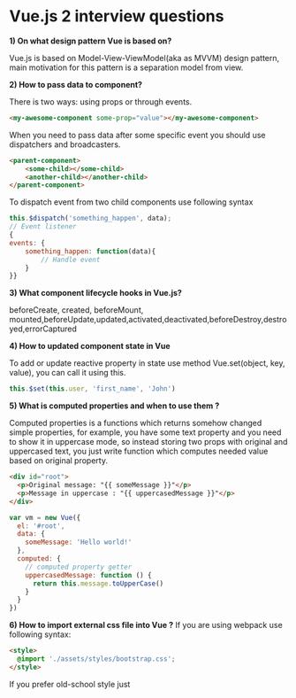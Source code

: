 # Vue.js 2 interview  questions
**1) On what design pattern Vue is based on?**

Vue.js is based on Model-View-ViewModel(aka as MVVM) design pattern, main motivation for this pattern is a separation model from view.

**2) How to pass data to component?**

There is two ways: using props or through events.

```html
<my-awesome-component some-prop="value"></my-awesome-component>
```

When you need to pass data after some specific event you should use dispatchers and broadcasters.

```html
<parent-component>
    <some-child></some-child>
    <another-child></another-child>
</parent-component>
```
To dispatch event from two child components use following syntax
```javascript
this.$dispatch('something_happen', data);
// Event listener
{
events: {
    something_happen: function(data){
        // Handle event
    }
}}
```
**3) What component lifecycle hooks in Vue.js?**

beforeCreate, created, beforeMount, mounted,beforeUpdate,updated,activated,deactivated,beforeDestroy,destroyed,errorCaptured

**4) How to updated component state in Vue**

To  add or update reactive property in state use method Vue.set(object, key, value), you can call it using this.

```javascript
this.$set(this.user, 'first_name', 'John')
```

**5) What is computed properties and when to use them ?**

Computed properties is a functions which returns somehow changed simple properties, for example, you have some text property and you need to show it in uppercase mode, so instead storing two props with original and uppercased text, you just write function which computes needed value based on original property.

```html
<div id="root">
  <p>Original message: "{{ someMessage }}"</p>
  <p>Message in uppercase : "{{ uppercasedMessage }}"</p>
</div>
```
```javascript
var vm = new Vue({
  el: '#root',
  data: {
    someMessage: 'Hello world!'
  },
  computed: {
    // computed property getter
    uppercasedMessage: function () {
      return this.message.toUpperCase()
    }
  }
})
```

**6) How to import external css file into Vue ?**
If you are using webpack use following syntax:
```html
<style>
  @import './assets/styles/bootstrap.css';
</style>
```
If you prefer old-school style just <style> tag.

```html
<link rel="stylesheet" href="https://maxcdn.bootstrapcdn.com/bootstrap/3.3.7/css/bootstrap.min.css">
```
**7) How use jQuery plugin ?**

Generally it's not recommended practise to use jQuery plugin in Vue applications, however if there is no such suitable components & libraries, you can use it.
First of all import jQuery and plugin.
```javascript
import $ from 'jquery'
import TextEditor from 'TextEditor'
```
Then you need initialize plugin in mounted component lifecycle hook.
```javascript
import $ from 'jquery'
import TextEditor from 'TextEditor'
```
export default class MyComponent extends Vue {
 mounted(){
  $(componentId).textEditor({
         rows:20,
         cols:10
     });
 }
}

**8) How register component in Vue.js ?**

To register component globally use following syntax.
```javascript
Vue.component('my-awesome-component', { /* ... some options */ })
```
First argument is name of your new component

To register component locally use *components* during creation new Vue instance.

```javascript
new Vue({
  el: '#app',
  components: {
    'header': Header,
    'footer': Footer
  }
})
```

**9)What is Vuex ?**

Vuex is a state management pattern and library for Vue.js apps. It designed to be main data storage for all app components and guarantee predictability of reactive data changes.

**10)How to conditionally render component?**

Use v-if and v-else directives, component wil be removed from dom if you pass false condition to it. To save element in DOM v-show directive can be used, it changes display css property

```html
<p v-if="true">Visible</p>
<p v-else>Not visible</p>
```
**11)Does Vue.js support data binding? If yes how to use it?**

Yes Vue.js supports data binding, to bind input and state v-model directive should be used.
```html
<input v-model="name" placeholder="What is your name?">
<p>Hello, {{ name }}!</p>
```
**12) How to implement client side routing in Vue?**

Recommended way to make SPA is to use Vue Router, which is official library for routing, but not include in core framework.

**13)How to redirect programmatically in Vue Router?**

To redirect programmatically use router.push(location, onComplete?, onAbort?)
```javascript
function logOut (){
    userService.removeCurrentSession();
    this.$router.push('/login');
}
```
Also it's possible go back to some point in history stack using router.go(n) method

**14) How to protect some route from unauthorized access?**

It's can be done inside component or in global gards.

```javascript
const router = new VueRouter({ ... })

router.beforeEach((to, from, next) => {
  if(to.isProtected() && !haveAccess(user)){
    next(false)
  }
  next()
})
```

# React Native interview  questions
**1) What is React Native? How does it work?**

React Native is a JS framework for creating native mobile apps for iOS and Android. It works through bridging between

# React.js interview  questions
**1) How to force React component to rerender?**

The easiest way to rerender component is to change it's props. Also you can do it using this.setState method. Finally method this.forceUpdate can initiate eleme rerender. It is worth mention that two first ways at first call shouldComponentUpdate() methods, so If you need forced rerender use  forceUpdate method.

**2) Name lifecycle methods of component?**

Every React component pass number of stages of the life cycle, during which such methods being invoked:

* constructor(props): initialization of component
* componentWillMount(): is invoked just before rendering of the component
* render(): method responsible for rendering
* componentDidMount(): method is invoked after rendering of the component
* componentWillUnmount(): is called before the component is removed from the DOM

**3) What methods of component might be invoked after some state changes?**

* shouldComponentUpdate(nextProps, nextState): is called whenever state or props were changed. As parameters gets new props object and state. If this functions returns true component will be re-rendered
* componentWillUpdate(nextProps, nextState): is invoked if shouldComponentUpdate returned true
* componentDidUpdate(prevProps, prevState): is called just after component update

**4) Why is important to use keys for list rendering ?**

Keys help React identify which elements have changed, added or removed. Keys gives list elements stable identity. Also using keys have good affect on performance.

**5) How to handle button click event in React.js ?**

Pass you handle function to onClick prop of the element.

```jsx
<button onClick={deleteUser}>
  Delete user
</button>
```

**6) How to pass a parameter to an event handler or callback? ?**

There is two ways: wrap event handled in arrow functions and pass all needed args or use JS functions method bind. 

```jsx
<button onClick={() => this.deleteUser(id)} />
<button onClick={this.deleteUser.bind(this, id)} />
```

**7) What will happen if you pass function to setState method ?**

Passed function will be called with current state as an argument, this feature is very useful if you want update state consistently.

```javascript
updateBalance(amount) {
  this.setState((prevState) => {
    // Important: read `prevState` instead of `this.state` when updating.
    return {amount: prevState.amount + amount}
  });
}
handleTransaction(){
    this.updateBalance(10);
    this.updateBalance(30);
    this.updateBalance(50);
    // this.state.amount is now zero, but when component re-renders it will be 80 
}
```

**8) What is lifting state up in React?**

Usually, some components need to respond to same events or state changes, so there is some way needed to notify all this component when something changed. The recommended way to do it is lifting state up.
This means that shared state should be lifted up to the closest common ancestor. This method based on there should be single “source of truth” for any data that changes in a React application. 

**9) How to get input value ?**

There is no method to get input value directly, but it can be persisted in state using onChange event handler.
```jsx
 <input value={this.state.inputValue} onChange={this.updateInputValue}/>
```
Another way to do it use React refs, which provides direct access to DOM nodes or React components.

```jsx
class CustomTextInput extends React.Component {
  constructor(props) {
    super(props);
    this.textInput = React.createRef();
    this.getInputValue = this.getInputValue.bind(this);
  }
  getInputValue() {
    this.textInput.current.value;
  }

  render() {
    return (
      <div>
        <input
          type="text"
          ref={this.textInput} />
      </div>
    );
  }
}
```

**10)What is a strict mode in React.js ?**

StrictMode is a tool for detection potential problem is application. StrictMode detects: components with unsafe lifecycles, legacy string ref API usage,unexpcted side effects, legacy context API.
To enable strict mode just add tag   <React.StrictMode> somewhere in your code.
```jsx
import React from 'react';

function MyApp() {
  return (
    <div>
      <Header />
      <React.StrictMode>
        <Section>
          <Post />
          <CommentBox />
        </Section>
      </React.StrictMode>
      <Footer />
    </div>
  );
}
```

**11)What is Portals ?**

Portals provide a first-class way to render children into a DOM node that exists outside the DOM hierarchy of the parent component.

**12)In what lifecycle method HTTP request should be made ?**

It's recommended to make HTTP requests inside componentDidMount method 

**13)What is pure component and when it should be used ?**

PureComponent automatically checks whether component should update, so you don't need write shouldComponentUpdate by yourself. PureComponent will call render only if detects changes in props or state.
In some cases React.PureComponent is more effective, and definitely reduce amount of code. 

**14)How to do conditional render in React.js?**
For small render functions use can return different result for example using if operator
```jsx
function Header(props) {
  const isLoggedIn = props.isLoggedIn;
  if (isLoggedIn) {
    return <UserProfileIcon/>;
  }
  return <AnonymousProfileIcon />;
}
```

For more complex deeply nested JSX render function, logical operator can be used.

```jsx
function App(props) {
  const isLoggedIn = props.isLoggedIn;
  return (
         <div>
         <Header/>
         <Post/>
         {isLoggedIn && <CommentBox/>}
         <Footer/>
         </div>
            );
}
```
 
**15)How to build React project in production mode?**
 
If you are using Webpack, utilize DefinePlugin method and set environment variable NODE_ENV to production. 

**16)Where to initialize state?**

The most popular way is to initialize state inside constructor. Also you can define initial state for a component in getInitialState method.

```jsx
class Comment extends React.Component {
  constructor(props) {
    super(props);
    this.state = {
    isLaoding:true
    }
   }
}
```
getInitialState example usage:
```jsx
var Counter = createReactClass({
  getInitialState: function() {
    return {count: 0};
  }
});
```
**17)What are higher-order components in React.js?**

A higher-order component is function that takes component and return new component, it's similar to higher order functions. HOC can is great way to reuse component logic. Also worth noting that HOC is not a part of React API it's just design pattern.

```jsx
const CommentComponentOnSteroids = higherOrderComponent(CommentComponent);
```

**18)When getDerivedStateFromProps(props, state) method should be used?**

Method getDerivedStateFromProps is suitable for cases, when state depends on changes over time. This method is called just before render method, during initial mount and  following updates.  

**19)What is PropTypes and how to use it?**

prop-types it's a library for runtime type checking for React props and similar objects. This lib is very useful in big projects, because it reduces quantity of potential errors.

```jsx
import PropTypes from 'prop-types';

class SayHello extends React.Component {
  render() {
    return (
      <h1>Hello, {this.props.firstName} {this.props.lastName}!</h1>
    );
  }
}
Greeting.propTypes = {
  firstName: PropTypes.string,
  lastName : PropTypes.string,
};
```

**20) What is stateless components?**

Stateless component is just a plain javascript function which takes props as an argument and returns a react element.

```jsx
class StatelessComponent extends React.Component {
  render() {
    return <div>{this.props.someProp}</div>;
  }
}
```

